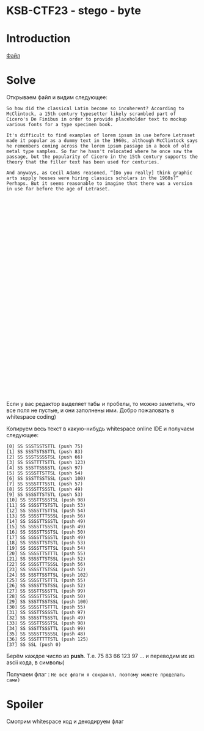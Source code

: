# KSB-CTF23 - stego - byte


# Introduction

[Файл](files/byte.txt)


# Solve

Открываем файл и видим следующее:


```
So how did the classical Latin become so incoherent? According to McClintock, a 15th century typesetter likely scrambled part of Cicero's De Finibus in order to provide placeholder text to mockup various fonts for a type specimen book.

It's difficult to find examples of lorem ipsum in use before Letraset made it popular as a dummy text in the 1960s, although McClintock says he remembers coming across the lorem ipsum passage in a book of old metal type samples. So far he hasn't relocated where he once saw the passage, but the popularity of Cicero in the 15th century supports the theory that the filler text has been used for centuries.

And anyways, as Cecil Adams reasoned, “[Do you really] think graphic arts supply houses were hiring classics scholars in the 1960s?” Perhaps. But it seems reasonable to imagine that there was a version in use far before the age of Letraset. 
     	  	 		
     	 	  		
     	    	 
     				 		
     		    	
      		 		 
     		  	  
      			  	
      		   	
      		 	 	
     		   	 
      		 	 	
      		 		 
      			   
      		   	
      		   	
      		  	 
      		   	
      		 	 	
      		 		 
      		 			
      		 	  
      			   
      		 	  
     		  		 
      		 			
      		 	  
     		   		
      		  	 
     		  	  
      		 			
     		    	
      		   	
     		   	 
     		   		
      		    
     					 	
    

```

Если у вас редактор выделяет табы и пробелы, то можно заметить, что все поля не пустые, и они заполнены ими. Добро пожаловать в whitespace coding)

Копируем весь текст в какую-нибудь whitespace online IDE и получаем следующее:

```
[0] SS SSSTSSTSTTL (push 75)
[1] SS SSSTSTSSTTL (push 83)
[2] SS SSSTSSSSTSL (push 66)
[3] SS SSSTTTTSTTL (push 123)
[4] SS SSSTTSSSSTL (push 97)
[5] SS SSSSTTSTTSL (push 54)
[6] SS SSSTTSSTSSL (push 100)
[7] SS SSSSTTTSSTL (push 57)
[8] SS SSSSTTSSSTL (push 49)
[9] SS SSSSTTSTSTL (push 53)
[10] SS SSSTTSSSTSL (push 98)
[11] SS SSSSTTSTSTL (push 53)
[12] SS SSSSTTSTTSL (push 54)
[13] SS SSSSTTTSSSL (push 56)
[14] SS SSSSTTSSSTL (push 49)
[15] SS SSSSTTSSSTL (push 49)
[16] SS SSSSTTSSTSL (push 50)
[17] SS SSSSTTSSSTL (push 49)
[18] SS SSSSTTSTSTL (push 53)
[19] SS SSSSTTSTTSL (push 54)
[20] SS SSSSTTSTTTL (push 55)
[21] SS SSSSTTSTSSL (push 52)
[22] SS SSSSTTTSSSL (push 56)
[23] SS SSSSTTSTSSL (push 52)
[24] SS SSSTTSSTTSL (push 102)
[25] SS SSSSTTSTTTL (push 55)
[26] SS SSSSTTSTSSL (push 52)
[27] SS SSSTTSSSTTL (push 99)
[28] SS SSSSTTSSTSL (push 50)
[29] SS SSSTTSSTSSL (push 100)
[30] SS SSSSTTSTTTL (push 55)
[31] SS SSSTTSSSSTL (push 97)
[32] SS SSSSTTSSSTL (push 49)
[33] SS SSSTTSSSTSL (push 98)
[34] SS SSSTTSSSTTL (push 99)
[35] SS SSSSTTSSSSL (push 48)
[36] SS SSSTTTTTSTL (push 125)
[37] SS SSL (push 0)
```

Берём каждое число из **push**. Т.е. 75 83 66 123 97 ... и переводим их из ascii кода, в символы)

Получаем флаг : `Не все флаги я сохранял, поэтому можете проделать сами)` 


# Spoiler

Смотрим whitespace код и декодируем флаг